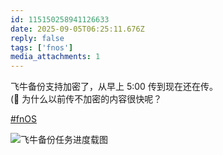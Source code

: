 ```yaml
---
id: 115150258941126633
date: 2025-09-05T06:25:11.676Z
reply: false
tags: ['fnos']
media_attachments: 1
---
```


飞牛备份支持加密了，从早上 5:00 传到现在还在传。  
(🤔 为什么以前传不加密的内容很快呢？

[#fnOS](https://e5n.cc/tags/fnOS)

![飞牛备份任务进度载图](https://files.e5n.cc/media_attachments/files/115/150/265/930/025/489/original/a7cd1b3c21e8c678.png)
